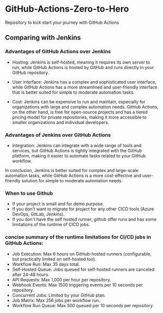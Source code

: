 # GitHub-Actions-Zero-to-Hero
Repository to kick start your journey with GitHub Actions

## Comparing with Jenkins 

### Advantages of GitHub Actions over Jenkins

- Hosting: Jenkins is self-hosted, meaning it requires its own server to run, while GitHub Actions is hosted by GitHub and runs directly in your GitHub repository.

- User interface: Jenkins has a complex and sophisticated user interface, while GitHub Actions has a more streamlined and user-friendly interface that is better suited for simple to moderate automation tasks.

- Cost: Jenkins can be expensive to run and maintain, especially for organizations with large and complex automation needs. GitHub Actions, on the other hand, is free for open-source projects and has a tiered pricing model for private repositories, making it more accessible to smaller organizations and individual developers.

### Advantages of Jenkins over GitHub Actions

- Integration: Jenkins can integrate with a wide range of tools and services, but GitHub Actions is tightly integrated with the GitHub platform, making it easier to automate tasks related to your GitHub workflow.

In conclusion, Jenkins is better suited for complex and large-scale automation tasks, while GitHub Actions is a more cost-effective and user-friendly solution for simple to moderate automation needs.

### When to use Github 
  - If your project is small and for demo purpose.
  - If you don't want to migrate for project for any other CICD tools (Azure DevOps, GitLab, Jenkins).
  - If you don't have the self hosted runner, github offer runs and has some limitations of the runtime of CICD jobs.

### concise summary of the runtime limitations for CI/CD jobs in GitHub Actions:

* Job Execution: Max 6 hours on GitHub-hosted runners (configurable, but practically limited on self-hosted too).
* Workflow Run: Max 35 days total.
* Self-Hosted Queue: Jobs queued for self-hosted runners are canceled after 24-48 hours.
* API Requests: Max 1,000 per hour per repository.
* Webhook Events: Max 1500 triggering events per 10 seconds per repository.
* Concurrent Jobs: Limited by your GitHub plan.
* Job Matrix: Max 256 jobs per workflow run.
* Workflow Run Queue: Max 500 queued per 10 seconds per repository.
